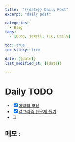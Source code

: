 ```yaml
---
title:  "{{date}} Daily Post"
excerpt: "daily post"

categories:
  - Blog
tags:
  - [Blog, jekyll, TIL, Daily]

toc: true
toc_sticky: true
 
date: {{date}}
last_modified_at: {{date}}

---
```


# Daily TODO
- [x] [데일리 코딩](https://urclass.codestates.com/classroom/33)
- [x] [알고리즘 한문제 풀기]()
- [ ] 
## 메모 : 


